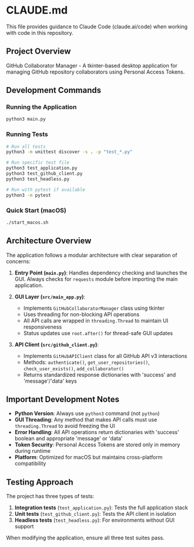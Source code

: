 # CLAUDE.md

This file provides guidance to Claude Code (claude.ai/code) when working with code in this repository.

## Project Overview

GitHub Collaborator Manager - A tkinter-based desktop application for managing GitHub repository collaborators using Personal Access Tokens.

## Development Commands

### Running the Application
```bash
python3 main.py
```

### Running Tests
```bash
# Run all tests
python3 -m unittest discover -s . -p "test_*.py"

# Run specific test file
python3 test_application.py
python3 test_github_client.py
python3 test_headless.py

# Run with pytest if available
python3 -m pytest
```

### Quick Start (macOS)
```bash
./start_macos.sh
```

## Architecture Overview

The application follows a modular architecture with clear separation of concerns:

1. **Entry Point (`main.py`)**: Handles dependency checking and launches the GUI. Always checks for `requests` module before importing the main application.

2. **GUI Layer (`src/main_app.py`)**: 
   - Implements `GitHubCollaboratorManager` class using tkinter
   - Uses threading for non-blocking API operations
   - All API calls are wrapped in `threading.Thread` to maintain UI responsiveness
   - Status updates use `root.after()` for thread-safe GUI updates

3. **API Client (`src/github_client.py`)**: 
   - Implements `GitHubAPIClient` class for all GitHub API v3 interactions
   - Methods: `authenticate()`, `get_user_repositories()`, `check_user_exists()`, `add_collaborator()`
   - Returns standardized response dictionaries with 'success' and 'message'/'data' keys

## Important Development Notes

- **Python Version**: Always use `python3` command (not `python`)
- **GUI Threading**: Any method that makes API calls must use `threading.Thread` to avoid freezing the UI
- **Error Handling**: All API operations return dictionaries with 'success' boolean and appropriate 'message' or 'data'
- **Token Security**: Personal Access Tokens are stored only in memory during runtime
- **Platform**: Optimized for macOS but maintains cross-platform compatibility

## Testing Approach

The project has three types of tests:
1. **Integration tests** (`test_application.py`): Tests the full application stack
2. **Unit tests** (`test_github_client.py`): Tests the API client in isolation
3. **Headless tests** (`test_headless.py`): For environments without GUI support

When modifying the application, ensure all three test suites pass.